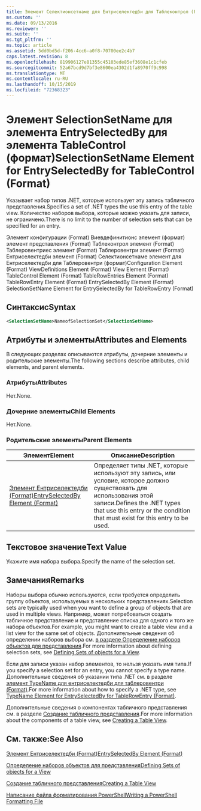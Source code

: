 ```yaml
---
title: Элемент Селектионсетнаме для Ентриселектедби для Таблеконтрол (Format) | Документация Майкрософт
ms.custom: ''
ms.date: 09/13/2016
ms.reviewer: ''
ms.suite: ''
ms.tgt_pltfrm: ''
ms.topic: article
ms.assetid: 5dd0bd5d-f206-4cc6-a0f8-70700ee2c4b7
caps.latest.revision: 8
ms.openlocfilehash: 819906127e81355c45103ede85ef3608e1c1cfeb
ms.sourcegitcommit: 52a67bcd9d7bf3e8600ea4302d1fa8970ff9c998
ms.translationtype: MT
ms.contentlocale: ru-RU
ms.lasthandoff: 10/15/2019
ms.locfileid: "72368323"
---
```

# <a name="selectionsetname-element-for-entryselectedby-for-tablecontrol-format"></a><span data-ttu-id="741fd-102">Элемент SelectionSetName для элемента EntrySelectedBy для элемента TableControl (формат)</span><span class="sxs-lookup"><span data-stu-id="741fd-102">SelectionSetName Element for EntrySelectedBy for TableControl (Format)</span></span>

<span data-ttu-id="741fd-103">Указывает набор типов .NET, которые использует эту запись табличного представления.</span><span class="sxs-lookup"><span data-stu-id="741fd-103">Specifies a set of .NET types the use this entry of the table view.</span></span> <span data-ttu-id="741fd-104">Количество наборов выбора, которые можно указать для записи, не ограничено.</span><span class="sxs-lookup"><span data-stu-id="741fd-104">There is no limit to the number of selection sets that can be specified for an entry.</span></span>

<span data-ttu-id="741fd-105">Элемент конфигурации (Format) Виевдефинитионс элемент (формат) элемент представления (Format) Таблеконтрол элемент (Format) Таблеровентриес элемент (Format) Таблеровентри элемент (Format) Ентриселектедби элемент (Format) Селектионсетнаме элемент для Ентриселектедби для Таблеровентри (формат)</span><span class="sxs-lookup"><span data-stu-id="741fd-105">Configuration Element (Format) ViewDefinitions Element (Format) View Element (Format) TableControl Element (Format) TableRowEntries Element (Format) TableRowEntry Element (Format) EntrySelectedBy Element (Format) SelectionSetName Element for EntrySelectedBy for TableRowEntry (Format)</span></span>

## <a name="syntax"></a><span data-ttu-id="741fd-106">Синтаксис</span><span class="sxs-lookup"><span data-stu-id="741fd-106">Syntax</span></span>

```xml
<SelectionSetName>NameofSelectionSet</SelectionSetName>
```

## <a name="attributes-and-elements"></a><span data-ttu-id="741fd-107">Атрибуты и элементы</span><span class="sxs-lookup"><span data-stu-id="741fd-107">Attributes and Elements</span></span>

<span data-ttu-id="741fd-108">В следующих разделах описываются атрибуты, дочерние элементы и родительские элементы.</span><span class="sxs-lookup"><span data-stu-id="741fd-108">The following sections describe attributes, child elements, and parent elements.</span></span>

### <a name="attributes"></a><span data-ttu-id="741fd-109">Атрибуты</span><span class="sxs-lookup"><span data-stu-id="741fd-109">Attributes</span></span>

<span data-ttu-id="741fd-110">Нет.</span><span class="sxs-lookup"><span data-stu-id="741fd-110">None.</span></span>

### <a name="child-elements"></a><span data-ttu-id="741fd-111">Дочерние элементы</span><span class="sxs-lookup"><span data-stu-id="741fd-111">Child Elements</span></span>

<span data-ttu-id="741fd-112">Нет.</span><span class="sxs-lookup"><span data-stu-id="741fd-112">None.</span></span>

### <a name="parent-elements"></a><span data-ttu-id="741fd-113">Родительские элементы</span><span class="sxs-lookup"><span data-stu-id="741fd-113">Parent Elements</span></span>

|<span data-ttu-id="741fd-114">Элемент</span><span class="sxs-lookup"><span data-stu-id="741fd-114">Element</span></span>|<span data-ttu-id="741fd-115">Описание</span><span class="sxs-lookup"><span data-stu-id="741fd-115">Description</span></span>|
|-------------|-----------------|
|[<span data-ttu-id="741fd-116">Элемент Ентриселектедби (Format)</span><span class="sxs-lookup"><span data-stu-id="741fd-116">EntrySelectedBy Element (Format)</span></span>](./entryselectedby-element-for-tablerowentry-for-tablecontrol-format.md)|<span data-ttu-id="741fd-117">Определяет типы .NET, которые используют эту запись, или условие, которое должно существовать для использования этой записи.</span><span class="sxs-lookup"><span data-stu-id="741fd-117">Defines the .NET types that use this entry or the condition that must exist for this entry to be used.</span></span>|

## <a name="text-value"></a><span data-ttu-id="741fd-118">Текстовое значение</span><span class="sxs-lookup"><span data-stu-id="741fd-118">Text Value</span></span>

<span data-ttu-id="741fd-119">Укажите имя набора выбора.</span><span class="sxs-lookup"><span data-stu-id="741fd-119">Specify the name of the selection set.</span></span>

## <a name="remarks"></a><span data-ttu-id="741fd-120">Замечания</span><span class="sxs-lookup"><span data-stu-id="741fd-120">Remarks</span></span>

<span data-ttu-id="741fd-121">Наборы выбора обычно используются, если требуется определить группу объектов, используемых в нескольких представлениях.</span><span class="sxs-lookup"><span data-stu-id="741fd-121">Selection sets are typically used when you want to define a group of objects that are used in multiple views.</span></span> <span data-ttu-id="741fd-122">Например, может потребоваться создать табличное представление и представление списка для одного и того же набора объектов.</span><span class="sxs-lookup"><span data-stu-id="741fd-122">For example, you might want to create a table view and a list view for the same set of objects.</span></span> <span data-ttu-id="741fd-123">Дополнительные сведения об определении наборов выбора см. [в разделе Определение наборов объектов для представления](./defining-selection-sets.md).</span><span class="sxs-lookup"><span data-stu-id="741fd-123">For more information about defining selection sets, see [Defining Sets of objects for a View](./defining-selection-sets.md).</span></span>

<span data-ttu-id="741fd-124">Если для записи указан набор элементов, то нельзя указать имя типа.</span><span class="sxs-lookup"><span data-stu-id="741fd-124">If you specify a selection set for an entry, you cannot specify a type name.</span></span> <span data-ttu-id="741fd-125">Дополнительные сведения об указании типа .NET см. в разделе [элемент TypeName для ентриселектедби для таблеровентри (Format)](./typename-element-for-entryselectedby-for-tablecontrol-format.md).</span><span class="sxs-lookup"><span data-stu-id="741fd-125">For more information about how to specify a .NET type, see [TypeName Element for EntrySelectedBy for TableRowEntry (Format)](./typename-element-for-entryselectedby-for-tablecontrol-format.md).</span></span>

<span data-ttu-id="741fd-126">Дополнительные сведения о компонентах табличного представления см. в разделе [Создание табличного представления](./creating-a-table-view.md).</span><span class="sxs-lookup"><span data-stu-id="741fd-126">For more information about the components of a table view, see [Creating a Table View](./creating-a-table-view.md).</span></span>

## <a name="see-also"></a><span data-ttu-id="741fd-127">См. также:</span><span class="sxs-lookup"><span data-stu-id="741fd-127">See Also</span></span>

[<span data-ttu-id="741fd-128">Элемент Ентриселектедби (Format)</span><span class="sxs-lookup"><span data-stu-id="741fd-128">EntrySelectedBy Element (Format)</span></span>](./entryselectedby-element-for-tablerowentry-for-tablecontrol-format.md)

[<span data-ttu-id="741fd-129">Определение наборов объектов для представления</span><span class="sxs-lookup"><span data-stu-id="741fd-129">Defining Sets of objects for a View</span></span>](./defining-selection-sets.md)

[<span data-ttu-id="741fd-130">Создание табличного представления</span><span class="sxs-lookup"><span data-stu-id="741fd-130">Creating a Table View</span></span>](./creating-a-table-view.md)

[<span data-ttu-id="741fd-131">Написание файла форматирования PowerShell</span><span class="sxs-lookup"><span data-stu-id="741fd-131">Writing a PowerShell Formatting File</span></span>](./writing-a-powershell-formatting-file.md)
